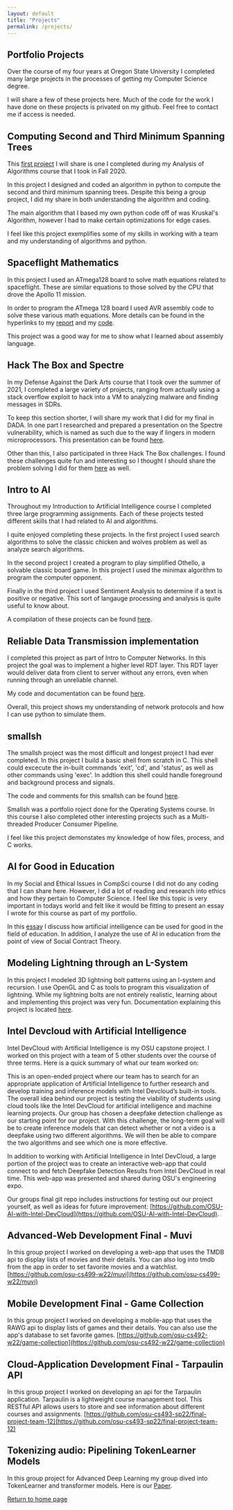 ```yaml
---
layout: default
title: "Projects"
permalink: /projects/
---
```


## Portfolio Projects

Over the course of my four years at Oregon State University I completed many large projects in the processes of getting my Computer Science degree.

I will share a few of these projects here. Much of the code for the work I have done on these projects is privated on my github. Feel free to contact me if access is needed.


## Computing Second and Third Minimum Spanning Trees

This [first project](https://github.com/axyoung/Analysis-of-Algorithms/tree/main/GA4) I will share is one I completed during my Analysis of Algorithms course that I took in Fall 2020.

In this project I designed and coded an algorithm in python to compute the second and third minimum spanning trees.
Despite this being a group project, I did my share in both understanding the algorithm and coding.

The main algorithm that I based my own python code off of was Kruskal's Algorithm, however I had to make certain optimizations for edge cases.

I feel like this project exemplifies some of my skills in working with a team and my understanding of algorithms and python.

## Spaceflight Mathematics

In this project I used an ATmega128 board to solve math equations related to spaceflight. These are similar equations to those solved by the CPU that drove the Apollo 11 mission.

In order to program the ATmega 128 board I used AVR assembly code to solve these various math equations.
More details can be found in the hyperlinks to my [report](https://github.com/axyoung/Assembly/blob/main/Final/Final/ece375-final.pdf) and my [code](https://github.com/axyoung/Assembly/blob/main/Final/Final/ece375_final.asm).

This project was a good way for me to show what I learned about assembly language.

## Hack The Box and Spectre

In my Defense Against the Dark Arts course that I took over the summer of 2021, I completed a large variety of projects, ranging from actually using a stack overflow exploit to hack into a VM to analyzing malware and finding messages in SDRs.

To keep this section shorter, I will share my work that I did for my final in DADA. In one part I researched and prepared a presentation on the Spectre vulnerability, which is named as such due to the way if lingers in modern microprocessors.
This presentation can be found [here](https://oregonstate.app.box.com/s/oy9dd5ovb6hrbgzewjpyu8ps5a0xm37z).

Other than this, I also participated in three Hack The Box challenges. I found these challenges quite fun and interesting so I thought I should share the problem solving I did for them [here](https://github.com/axyoung/Defense-Against-Dark-Arts/blob/main/Final%20Project.pdf) as well.

## Intro to AI

Throughout my Introduction to Artificial Intelligence course I completed three large programming assignments. Each of these projects tested different skills that I had related to AI and algorithms.

I quite enjoyed completing these projects. In the first project I used search algorithms to solve the classic chicken and wolves problem as well as analyze search algorithms.

In the second project I created a program to play simplified Othello, a solvable classic board game. In this project I used the minimax algorithm to program the computer opponent.

Finally in the third project I used Sentiment Analysis to determine if a text is positive or negative. This sort of langauge processing and analysis is quite useful to know about.

A compilation of these projects can be found [here](https://github.com/axyoung/Intro-to-AI).

## Reliable Data Transmission implementation

I completed this project as part of Intro to Computer Networks. In this project the goal was to implement a higher level RDT layer.
This RDT layer would deliver data from client to server without any errors, even when running through an unreliable channel.

My code and documentation can be found [here](https://github.com/axyoung/Intro-to-Networks/tree/main/Project%202).

Overall, this project shows my understanding of network protocols and how I can use python to simulate them.

## smallsh

The smallsh project was the most difficult and longest project I had ever completed. In this project I build a basic shell from scratch in C.
This shell could excecute the in-built commands 'exit', 'cd', and 'status', as well as other commands using 'exec'. In addtion this shell could handle foreground and background process and signals.

The code and comments for this smallsh can be found [here](https://github.com/axyoung/Operating-Systems/tree/main/A3). 

Smallsh was a portfolio roject done for the Operating Systems course. In this course I also completed other interesting projects such as a Multi-threaded Producer Consumer Pipeline.

I feel like this project demonstates my knowledge of how files, process, and C works.

## AI for Good in Education

In my Social and Ethical Issues in CompSci course I did not do any coding that I can share here. However, I did a lot of reading and research into ethics and how they pertain to Computer Science. I feel like this topic is very important in todays world and felt like it would be fitting to present an essay I wrote for this course as part of my portfolio.

In this [essay](https://github.com/axyoung/Ethics-in-CS/blob/main/Social%20Contract%20Theory_%20AI%20for%20Good%20in%20Education.pdf) I discuss how artificial intelligence can be used for good in the field of education. In addition, I analyze the use of AI in education from the point of view of Social Contract Theory.

## Modeling Lightning through an L-System

In this project I modeled 3D lightning bolt patterns using an l-system and recursion. I use OpenGL and C as tools to program this visualization of lightning. While my lightning bolts are not entirely realistic, learning about and implementing this project was very fun. Documentation explaining this project is located [here](https://github.com/axyoung/Computer-Graphics/blob/main/CG%20Final%20Project.pdf).

## Intel Devcloud with Artificial Intelligence

Intel DevCloud with Artificial Intelligence is my OSU capstone project. I worked on this project with a team of 5 other students over the course of three terms. Here is a quick summary of what our team worked on:

This is an open-ended project where our team has to search for an appropriate application of Artificial Intelligence to further research and develop training and inference models with Intel Devcloud’s built-in tools. The overall idea behind our project is testing the viability of students using cloud tools like the Intel DevCloud for artificial intelligence and machine learning projects. Our group has chosen a deepfake detection challenge as our starting point for our project. With this challenge, the long-term goal will be to create inference models that can detect whether or not a video is a deepfake using two different algorithms. We will then be able to compare the two algorithms and see which one is more effective.

In addition to working with Artificial Intelligence in Intel DevCloud, a large portion of the project was to create an interactive web-app that could connect to and fetch Deepfake Detection Results from Intel DevCloud in real time. This web-app was presented and shared during OSU's engineering expo.

Our groups final git repo includes instructions for testing out our project yourself, as well as ideas for future improvement: [https://github.com/OSU-AI-with-Intel-DevCloud](https://github.com/OSU-AI-with-Intel-DevCloud).

## Advanced-Web Development Final - Muvi

In this group project I worked on developing a web-app that uses the TMDB api to display lists of movies and their details. You can also log into tmdb from the app in order to set favorite movies and a watchlist. [https://github.com/osu-cs499-w22/muvi](https://github.com/osu-cs499-w22/muvi)

## Mobile Development Final - Game Collection

In this group project I worked on developing a mobile-app that uses the RAWG api to display lists of games and their details. You can also use the app's database to set favorite games. [https://github.com/osu-cs492-w22/game-collection](https://github.com/osu-cs492-w22/game-collection)

## Cloud-Application Development Final - Tarpaulin API

In this group project I worked on developing an api for the Tarpaulin application. Tarpaulin is a lightweight course management tool. This RESTful API allows users to store and see information about different courses and assignments. [https://github.com/osu-cs493-sp22/final-project-team-12](https://github.com/osu-cs493-sp22/final-project-team-12)

## Tokenizing audio: Pipelining TokenLearner Models

In this group project for Advanced Deep Learning my group dived into TokenLearner and transformer models. Here is our [Paper](https://github.com/axyoung/axyoung.github.io/blob/main/files/Tokenizing_audio_paper.pdf).

[Return to home page](https://axyoung.github.io)
